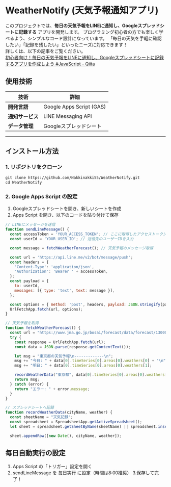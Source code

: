 # WeatherNotify (天気予報通知アプリ)

このプロジェクトでは、**毎日の天気予報をLINEに通知し、Googleスプレッドシートに記録する** アプリを開発します。  プログラミング初心者の方でも楽しく学べるよう、シンプルなコード設計になっています。  「毎日の天気を手軽に確認したい」「記録を残したい」といったニーズに対応できます！
<br>
詳しくは、以下の記事をご覧ください。
<br>
[初心者向け！毎日の天気予報をLINEに通知し、Googleスプレッドシートに記録するアプリを作成しよう #JavaScript - Qiita](https://qiita.com/nishifeoda/items/7e458b261111f201c724)

## 使用技術
| 技術 | 詳細 |
|------|------|
| **開発言語** | Google Apps Script (GAS) |
| **通知サービス** | LINE Messaging API |
| **データ管理** | Googleスプレッドシート |

---

## インストール方法
### 1. リポジトリをクローン
```txt
git clone https://github.com/Nakkinakki55/WeatherNotify.git
cd WeatherNotify
```

### 2. Google Apps Script の設定
1. Googleスプレッドシートを開き、新しいシートを作成
2. Apps Script を開き、以下のコードを貼り付けて保存
```js
// LINEにメッセージを送信
function sendLineMessage() {
  const accessToken = 'YOUR_ACCESS_TOKEN'; // ここに取得したアクセストークンを入力
  const userId = 'YOUR_USER_ID'; // 送信先のユーザーIDを入力

  const message = fetchWeatherForecast(); // 天気予報のメッセージ取得

  const url = 'https://api.line.me/v2/bot/message/push';
  const headers = {
    'Content-Type': 'application/json',
    'Authorization': 'Bearer ' + accessToken,
  };
  const payload = {
    to: userId,
    messages: [{ type: 'text', text: message }],
  };

  const options = { method: 'post', headers, payload: JSON.stringify(payload) };
  UrlFetchApp.fetch(url, options);
}

// 天気予報を取得
function fetchWeatherForecast() {
  const url = "https://www.jma.go.jp/bosai/forecast/data/forecast/130000.json";
  try {
    const response = UrlFetchApp.fetch(url);
    const data = JSON.parse(response.getContentText());

    let msg = "東京都の天気予報\n-------------\n";
    msg += "今日: " + data[0].timeSeries[0].areas[0].weathers[0] + "\n";
    msg += "明日: " + data[0].timeSeries[0].areas[0].weathers[1];

    recordWeatherData("東京都", data[0].timeSeries[0].areas[0].weathers[0]);
    return msg;
  } catch (error) {
    return "エラー: " + error.message;
  }
}

// スプレッドシートへ記録
function recordWeatherData(cityName, weather) {
  const sheetName = "天気記録";
  const spreadsheet = SpreadsheetApp.getActiveSpreadsheet();
  let sheet = spreadsheet.getSheetByName(sheetName) || spreadsheet.insertSheet(sheetName);

  sheet.appendRow([new Date(), cityName, weather]);
```

## 毎日自動実行の設定
1. Apps Script の「トリガー」設定を開く 
2. sendLineMessage を 毎日実行 に設定（時間は8:00推奨） 
3.保存して完了！ 
